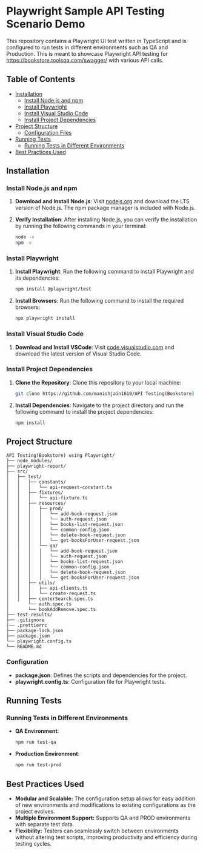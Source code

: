 # Playwright Sample API Testing Scenario Demo

This repository contains a Playwright UI test written in TypeScript and is configured to run tests in different environments such as QA and Production. This is meant to showcase Playwright API testing for https://bookstore.toolsqa.com/swagger/ with various API calls.

## Table of Contents

- [Installation](#installation)
  - [Install Node.js and npm](#install-nodejs-and-npm)
  - [Install Playwright](#install-playwright)
  - [Install Visual Studio Code](#install-visual-studio-code)
  - [Install Project Dependencies](#install-project-dependencies)
- [Project Structure](#project-structure)
  - [Configuration Files](#configuration)
- [Running Tests](#running-tests)
  - [Running Tests in Different Environments](#running-tests-in-different-environments)
- [Best Practices Used](#best-practices-used)

## Installation

### Install Node.js and npm

1. **Download and Install Node.js**: Visit [nodejs.org](https://nodejs.org/) and download the LTS version of Node.js. The npm package manager is included with Node.js.

2. **Verify Installation**: After installing Node.js, you can verify the installation by running the following commands in your terminal:

   ```bash
   node -v
   npm -v
   ```

### Install Playwright

1. **Install Playwright**: Run the following command to install Playwright and its dependencies:

   ```bash
   npm install @playwright/test
   ```

2. **Install Browsers**: Run the following command to install the required browsers:

   ```bash
   npx playwright install
   ```

### Install Visual Studio Code

1. **Download and Install VSCode**: Visit [code.visualstudio.com](https://code.visualstudio.com/) and download the latest version of Visual Studio Code.

### Install Project Dependencies

1. **Clone the Repository**: Clone this repository to your local machine:

   ```bash
   git clone https://github.com/manishjain1610/API Testing(Bookstore) using Playwright.git
   ```

2. **Install Dependencies**: Navigate to the project directory and run the following command to install the project dependencies:

   ```bash
   npm install
   ```

## Project Structure

```plaintext
API Testing(Bookstore) using Playwright/
├── node_modules/
├── playwright-report/
├── src/
│   ├── test/
│   │   ├── constants/
│   │   │   └── api-request-constant.ts
│   │   ├── fixtures/
│   │   │   └── api-fixture.ts
│   │   ├── resources/
│   │   │   ├── prod/
│   │   │   │   └── add-book-request.json
│   │   │   │   └── auth-request.json
│   │   │   │   └── books-list-request.json
│   │   │   │   └── common-config.json
│   │   │   │   └── delete-book-request.json
│   │   │   │   └── get-booksForUser-request.json
│   │   │   └── qa/
│   │   │   │   └── add-book-request.json
│   │   │   │   └── auth-request.json
│   │   │   │   └── books-list-request.json
│   │   │   │   └── common-config.json
│   │   │   │   └── delete-book-request.json
│   │   │   │   └── get-booksForUser-request.json
│   │   ├── utils/
│   │   │   ├── api-clients.ts
│   │   │   └── create-request.ts
│   │   ├── centerSearch.spec.ts
│		└── auth.spec.ts
│		└── bookAddRemove.spec.ts
├── test-results/
├── .gitignore
|── .prettierrc
├── package-lock.json
├── package.json
└── playwright.config.ts
└── README.md
```

### Configuration

- **package.json**: Defines the scripts and dependencies for the project.
- **playwright.config.ts**: Configuration file for Playwright tests.

## Running Tests

### Running Tests in Different Environments

- **QA Environment**:

  ```bash
  npm run test-qa
  ```

- **Production Environment**:

  ```bash
  npm run test-prod
  ```

## Best Practices Used

- **Modular and Scalable:** The configuration setup allows for easy addition of new environments and modifications to existing configurations as the project evolves.
- **Multiple Environment Support:** Supports QA and PROD environments with separate test data.
- **Flexibility:** Testers can seamlessly switch between environments without altering test scripts, improving productivity and efficiency during testing cycles.
